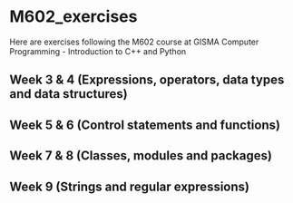# M602_exercises
Here are exercises following the M602 course at GISMA Computer Programming - Introduction to C++ and Python

## Week 3 & 4 (Expressions, operators, data types and data structures)

## Week 5 & 6 (Control statements and functions)

## Week 7 & 8 (Classes, modules and packages)

## Week 9 (Strings and regular expressions)
